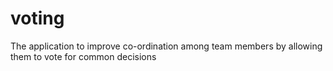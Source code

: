# voting
The application to improve co-ordination among team members by allowing them to vote for common decisions 
